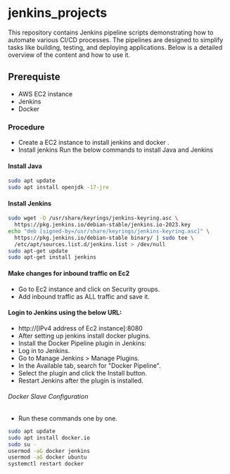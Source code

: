 # jenkins_projects

This repository contains Jenkins pipeline scripts demonstrating how to automate various CI/CD processes. The pipelines are designed to simplify tasks like building, testing, and deploying applications. Below is a detailed overview of the content and how to use it.
## Prerequiste
* AWS EC2 instance
* Jenkins
*  Docker
### Procedure
 * Create a EC2 instance to install jenkins and docker .
 *  Install jenkins
Run the below commands to install Java and Jenkins
#### Install Java 
``` bash 
sudo apt update
sudo apt install openjdk -17-jre
```
#### Install Jenkins
``` bash 
sudo wget -O /usr/share/keyrings/jenkins-keyring.asc \
  https://pkg.jenkins.io/debian-stable/jenkins.io-2023.key
echo "deb [signed-by=/usr/share/keyrings/jenkins-keyring.asc]" \
  https://pkg.jenkins.io/debian-stable binary/ | sudo tee \
  /etc/apt/sources.list.d/jenkins.list > /dev/null
sudo apt-get update
sudo apt-get install jenkins
```
#### Make changes for inbound traffic on Ec2
* Go to Ec2 instance and click on Security groups.
* Add inbound traffic as ALL traffic and save it.
#### Login to Jenkins using the below URL:
* http://[IPv4 address of Ec2 instance]:8080
* After setting up jenkins install docker plugins.
* Install the Docker Pipeline plugin in Jenkins:
* Log in to Jenkins.
* Go to Manage Jenkins > Manage Plugins.
* In the Available tab, search for "Docker Pipeline".
* Select the plugin and click the Install button.
* Restart Jenkins after the plugin is installed.

###### Docker Slave Configuration
* Run these commands one by one.
``` bash
sudo apt update
sudo apt install docker.io
sudo su - 
usermod -aG docker jenkins
usermod -aG docker ubuntu
systemctl restart docker
```

